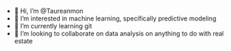 - 👋 Hi, I’m @Taureanmon
- 👀 I’m interested in machine learning, specifically predictive modeling
- 🌱 I’m currently learning git
- 💞️ I’m looking to collaborate on data analysis on anything to do with real estate
<!---
Taureanmon/Taureanmon is a ✨ special ✨ repository because its `README.md` (this file) appears on your GitHub profile.
You can click the Preview link to take a look at your changes.
--->
